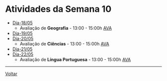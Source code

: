 # Atividades da Semana 10

* [Dia-18/05](dia_20200518.md)
  * Avaliação de **Geografia** - 13:00 - 15:00h [AVA]
* [Dia-19/05](dia_20200519.md)
* [Dia-20/05](dia_20200520.md)
  * Avaliação de **Ciências** - 13:00 - 15:00h [AVA]
* [Dia-21/05](dia_20200521.md)
* [Dia-22/05](dia_20200522.md)
  * Avaliação de **Língua Portuguesa** - 13:00 - 15:00h [AVA]

---
[Voltar](../index.md)


[AVA]:  https://poliedro-ava.azurewebsites.net
